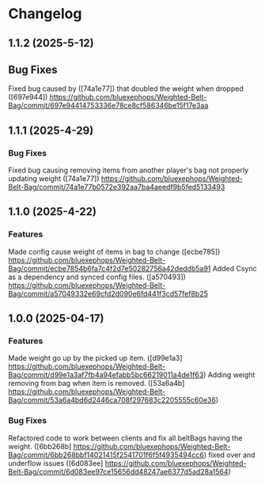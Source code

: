 # Changelog

## 1.1.2 (2025-5-12)

## Bug Fixes

Fixed bug caused by ([74a1e77]) that doubled the weight when dropped ([697e944]) https://github.com/bluexephops/Weighted-Belt-Bag/commit/697e94414753336e78ce8cf586346be15f17e3aa

## 1.1.1 (2025-4-29)

### Bug Fixes

Fixed bug causing removing items from another player's bag not properly updating weight ([74a1e77]) https://github.com/bluexephops/Weighted-Belt-Bag/commit/74a1e77b0572e392aa7ba4aeedf9b5fed5133493



## 1.1.0 (2025-4-22)

### Features

Made config cause weight of items in bag to change ([ecbe785]) https://github.com/bluexephops/Weighted-Belt-Bag/commit/ecbe7854b6fa7c4f2d7e50282756a42deddb5a91
Added Csync as a dependency and synced config files. ([a570493]) https://github.com/bluexephops/Weighted-Belt-Bag/commit/a57049332e69cfd2d090e6fd441f3cd57fef8b25 




## 1.0.0 (2025-04-17)


### Features

Made weight go up by the picked up item. ([d99e1a3] https://github.com/bluexephops/Weighted-Belt-Bag/commit/d99e1a3af7fb4a94efabb5bc66219011a4de1f63)
Adding weight removing from bag when item is removed. ([53a6a4b] https://github.com/bluexephops/Weighted-Belt-Bag/commit/53a6a4bd6d2446ca708f297683c2205555c60e36)

### Bug Fixes
Refactored code to work between clients and fix all beltBags having the weight. ([6bb268b] https://github.com/bluexephops/Weighted-Belt-Bag/commit/6bb268bbf14021415f2541701f6f5f4935494cc6)
fixed over and underflow issues ([6d083ee] https://github.com/bluexephops/Weighted-Belt-Bag/commit/6d083ee97ce15656dd48247ae6377d5ad28a1564)
